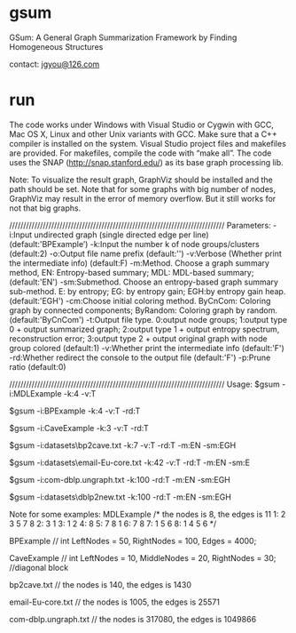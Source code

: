 # gsum
GSum: A General Graph Summarization Framework by Finding Homogeneous Structures

contact: jgyou@126.com

# run
The code works under Windows with Visual Studio or Cygwin with GCC, Mac OS X, Linux and other Unix variants with GCC. Make sure that a C++ compiler is installed on the system. Visual Studio project files and makefiles are provided. For makefiles, compile the code with “make all”. The code uses the SNAP (http://snap.stanford.edu/) as its base graph processing lib.

Note: To visualize the result graph, GraphViz should be installed and the path should be set. Note that for some graphs with big number of nodes, GraphViz may result in the error of memory overflow. But it still works for not that big graphs.

/////////////////////////////////////////////////////////////////////////////
Parameters:
-i:Input undirected graph (single directed edge per line) (default:'BPExample’)
-k:Input the number k of node groups/clusters (default:2)
-o:Output file name prefix (default:'')
-v:Verbose (Whether print the intermediate info) (default:F)
-m:Method. Choose a graph summary method, EN: Entropy-based summary; MDL: MDL-based summary; (default:'EN')
-sm:Submethod. Choose an entropy-based graph summary sub-method. E: by entropy; EG: by entropy gain; EGH:by entropy gain heap. (default:'EGH')
-cm:Choose initial coloring method. ByCnCom: Coloring graph by connected components; ByRandom: Coloring graph by random. (default:'ByCnCom')
-t:Output file type. 0:output node groups; 1:output type 0 + output summarized graph; 2:output type 1 + output entropy spectrum, reconstruction error; 3:output type 2 + output original graph with node group colored (default:1)
-v:Whether print the intermediate info (default:'F')
-rd:Whether redirect the console to the output file (default:'F')
-p:Prune ratio (default:0)


/////////////////////////////////////////////////////////////////////////////
Usage:
$gsum -i:MDLExample -k:4 -v:T

$gsum -i:BPExample -k:4 -v:T -rd:T

$gsum -i:CaveExample -k:3 -v:T -rd:T

$gsum -i:datasets\bp2cave.txt -k:7 -v:T -rd:T -m:EN -sm:EGH

$gsum -i:datasets\email-Eu-core.txt -k:42 -v:T -rd:T -m:EN -sm:E

$gsum -i:com-dblp.ungraph.txt -k:100 -rd:T -m:EN -sm:EGH

$gsum -i:datasets\dblp2new.txt -k:100 -rd:T -m:EN -sm:EGH


Note for some examples:
MDLExample
/* the nodes is 8, the edges is 11
1:  2 3 5 7 8
2:  3 1
3:  1 2
4:  8
5:  7 8 1
6:  7 8
7:  1 5 6
8:  1 4 5 6
*/

BPExample
// int LeftNodes = 50, RightNodes = 100, Edges = 4000;

CaveExample
// int LeftNodes = 10, MiddleNodes = 20, RightNodes = 30;  //diagonal block

bp2cave.txt
// the nodes is 140, the edges is 1430

email-Eu-core.txt
// the nodes is 1005, the edges is 25571

com-dblp.ungraph.txt
// the nodes is 317080, the edges is 1049866
